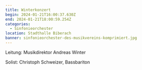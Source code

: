 ```yaml
---
title: Winterkonzert
begin: 2024-01-21T16:00:37.630Z
end: 2024-01-21T18:00:59.254Z
categories:
  - Sinfonieorchester
location: Stadthalle Biberach
banner: sinfonieorchester-des-musikvereins-komprimiert.jpg
---
```

Leitung: Musikdirektor Andreas Winter

Solist: Christoph Schweizer, Bassbariton